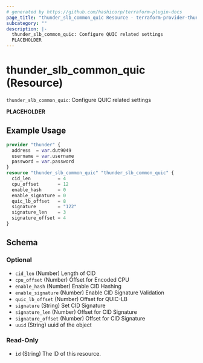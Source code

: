 ```yaml
---
# generated by https://github.com/hashicorp/terraform-plugin-docs
page_title: "thunder_slb_common_quic Resource - terraform-provider-thunder"
subcategory: ""
description: |-
  thunder_slb_common_quic: Configure QUIC related settings
  PLACEHOLDER
---
```


# thunder_slb_common_quic (Resource)

`thunder_slb_common_quic`: Configure QUIC related settings

__PLACEHOLDER__

## Example Usage

```terraform
provider "thunder" {
  address  = var.dut9049
  username = var.username
  password = var.password
}
resource "thunder_slb_common_quic" "thunder_slb_common_quic" {
  cid_len          = 4
  cpu_offset       = 12
  enable_hash      = 0
  enable_signature = 0
  quic_lb_offset   = 8
  signature        = "122"
  signature_len    = 3
  signature_offset = 4
}
```

<!-- schema generated by tfplugindocs -->
## Schema

### Optional

- `cid_len` (Number) Length of CID
- `cpu_offset` (Number) Offset for Encoded CPU
- `enable_hash` (Number) Enable CID Hashing
- `enable_signature` (Number) Enable CID Signature Validation
- `quic_lb_offset` (Number) Offset for QUIC-LB
- `signature` (String) Set CID Signature
- `signature_len` (Number) Offset for CID Signature
- `signature_offset` (Number) Offset for CID Signature
- `uuid` (String) uuid of the object

### Read-Only

- `id` (String) The ID of this resource.


